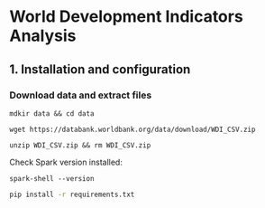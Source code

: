 # World Development Indicators Analysis

## 1. Installation and configuration

### Download data and extract files
```shell
mdkir data && cd data
```
```shell
wget https://databank.worldbank.org/data/download/WDI_CSV.zip
```
```shell
unzip WDI_CSV.zip && rm WDI_CSV.zip
```

Check Spark version installed:
```shell
spark-shell --version
```

```sh
pip install -r requirements.txt
```





